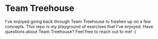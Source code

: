 # Team Treehouse

I've enjoyed going back through Team Treehouse to freshen up on a few concepts. This repo is my playground of exercises that I've enjoyed. Have questions about Team Treehouse? Feel free to reach out to me! :)
